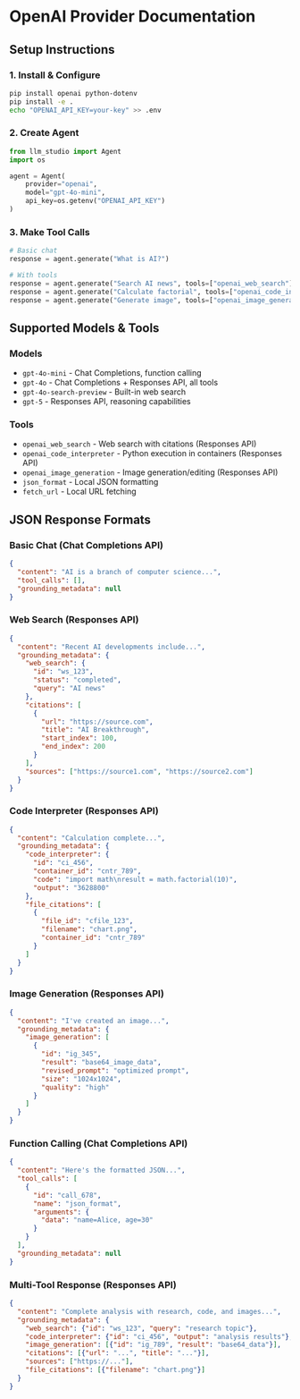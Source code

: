# OpenAI Provider Documentation

## Setup Instructions

### 1. Install & Configure
```bash
pip install openai python-dotenv
pip install -e .
echo "OPENAI_API_KEY=your-key" >> .env
```

### 2. Create Agent
```python
from llm_studio import Agent
import os

agent = Agent(
    provider="openai",
    model="gpt-4o-mini",
    api_key=os.getenv("OPENAI_API_KEY")
)
```

### 3. Make Tool Calls
```python
# Basic chat
response = agent.generate("What is AI?")

# With tools
response = agent.generate("Search AI news", tools=["openai_web_search"])
response = agent.generate("Calculate factorial", tools=["openai_code_interpreter"])
response = agent.generate("Generate image", tools=["openai_image_generation"])
```

## Supported Models & Tools

### Models
- `gpt-4o-mini` - Chat Completions, function calling
- `gpt-4o` - Chat Completions + Responses API, all tools
- `gpt-4o-search-preview` - Built-in web search
- `gpt-5` - Responses API, reasoning capabilities

### Tools
- `openai_web_search` - Web search with citations (Responses API)
- `openai_code_interpreter` - Python execution in containers (Responses API)
- `openai_image_generation` - Image generation/editing (Responses API)
- `json_format` - Local JSON formatting
- `fetch_url` - Local URL fetching

## JSON Response Formats

### Basic Chat (Chat Completions API)
```json
{
  "content": "AI is a branch of computer science...",
  "tool_calls": [],
  "grounding_metadata": null
}
```

### Web Search (Responses API)
```json
{
  "content": "Recent AI developments include...",
  "grounding_metadata": {
    "web_search": {
      "id": "ws_123",
      "status": "completed",
      "query": "AI news"
    },
    "citations": [
      {
        "url": "https://source.com",
        "title": "AI Breakthrough",
        "start_index": 100,
        "end_index": 200
      }
    ],
    "sources": ["https://source1.com", "https://source2.com"]
  }
}
```

### Code Interpreter (Responses API)
```json
{
  "content": "Calculation complete...",
  "grounding_metadata": {
    "code_interpreter": {
      "id": "ci_456",
      "container_id": "cntr_789",
      "code": "import math\nresult = math.factorial(10)",
      "output": "3628800"
    },
    "file_citations": [
      {
        "file_id": "cfile_123",
        "filename": "chart.png",
        "container_id": "cntr_789"
      }
    ]
  }
}
```

### Image Generation (Responses API)
```json
{
  "content": "I've created an image...",
  "grounding_metadata": {
    "image_generation": [
      {
        "id": "ig_345",
        "result": "base64_image_data",
        "revised_prompt": "optimized prompt",
        "size": "1024x1024",
        "quality": "high"
      }
    ]
  }
}
```

### Function Calling (Chat Completions API)
```json
{
  "content": "Here's the formatted JSON...",
  "tool_calls": [
    {
      "id": "call_678",
      "name": "json_format",
      "arguments": {
        "data": "name=Alice, age=30"
      }
    }
  ],
  "grounding_metadata": null
}
```

### Multi-Tool Response (Responses API)
```json
{
  "content": "Complete analysis with research, code, and images...",
  "grounding_metadata": {
    "web_search": {"id": "ws_123", "query": "research topic"},
    "code_interpreter": {"id": "ci_456", "output": "analysis results"},
    "image_generation": [{"id": "ig_789", "result": "base64_data"}],
    "citations": [{"url": "...", "title": "..."}],
    "sources": ["https://..."],
    "file_citations": [{"filename": "chart.png"}]
  }
}
```
